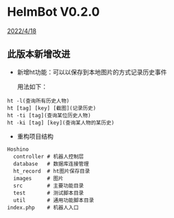 # HelmBot V0.2.0

<u>2022/4/18</u>



## 此版本新增改进

- 新增ht功能：可以以保存到本地图片的方式记录历史事件

  用法如下：

```shell
ht -l(查询所有历史人物)
ht [tag] [key] [截图](记录历史)
ht -ti [tag](查询某位历史人物)
ht -ki [tag] [key](查询某人物的某历史)
```

- 重构项目结构

```shell
Hoshino
  controller # 机器人控制层
  database   # 数据库连接管理
  ht_record  # ht图片保存目录
  images     # 图片
  src        # 主要功能目录
  test       # 测试脚本目录
  util       # 通用功能脚本目录
index.php    # 机器人入口
```

